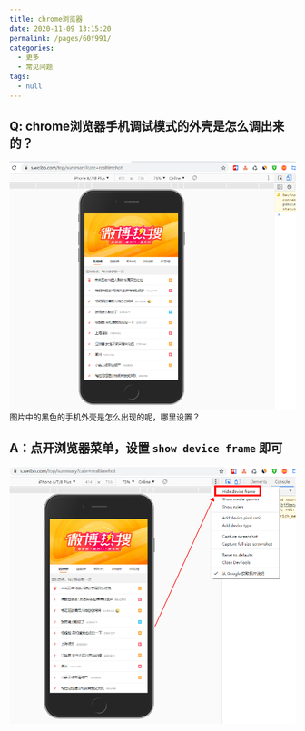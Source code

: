 ```yaml
---
title: chrome浏览器
date: 2020-11-09 13:15:20
permalink: /pages/60f991/
categories:
  - 更多
  - 常见问题
tags:
  - null
---
```

## Q: chrome浏览器手机调试模式的外壳是怎么调出来的？
![](../../.vuepress/public/article_img/10chrome1.jpg)
图片中的黑色的手机外壳是怎么出现的呢，哪里设置？

## A：点开浏览器菜单，设置 `show device frame` 即可
![](../../.vuepress/public/article_img/10chrome2.jpg)
 